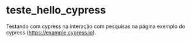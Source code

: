 # teste_hello_cypress
Testando com cypress na interação com pesquisas na página exemplo do cypress (https://example.cypress.io).
